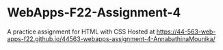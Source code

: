 # WebApps-F22-Assignment-4
A practice assignment for HTML with CSS
Hosted at <https://44-563-web-apps-f22.github.io/44563-webapps-assignment-4-AnnabathinaMounika/>
